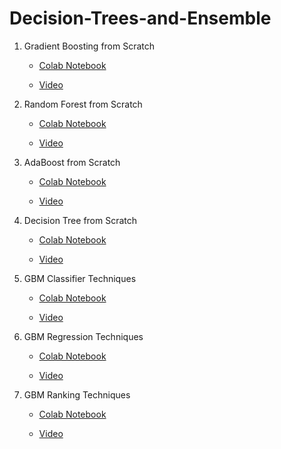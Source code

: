 # Decision-Trees-and-Ensemble

1. Gradient Boosting from Scratch

   - [Colab Notebook](https://colab.research.google.com/github/syedanida/Decision-Trees-and-Ensemble/blob/main/gradientBoosting_fromScratch.ipynb)

   - [Video](#)

2. Random Forest from Scratch

   - [Colab Notebook](https://colab.research.google.com/github/syedanida/Decision-Trees-and-Ensemble/blob/main/randomForest_fromScratch.ipynb)

   - [Video](#)
   
3. AdaBoost from Scratch

   - [Colab Notebook](https://colab.research.google.com/drive/1WLPsvYUbFmWnNg56hzozChowEjM65SU-?authuser=5#scrollTo=8FEKP9Yt0d54)

   - [Video](#)

4. Decision Tree from Scratch

   - [Colab Notebook](https://colab.research.google.com/drive/1qhaU29hHf5_qYkpMj_EGtLjcqIW0HKJV?authuser=5#scrollTo=xxipgsBy1sL9)

   - [Video](#)

5. GBM Classifier Techniques

   - [Colab Notebook](#)

   - [Video](#)

6. GBM Regression Techniques

   - [Colab Notebook](#)

   - [Video](#)

7. GBM Ranking Techniques

   - [Colab Notebook](#)

   - [Video](#)
